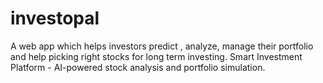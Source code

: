 # investopal
A web app which helps investors predict , analyze, manage their portfolio and help picking right stocks for long term investing. Smart Investment Platform - AI-powered stock analysis and portfolio simulation.
